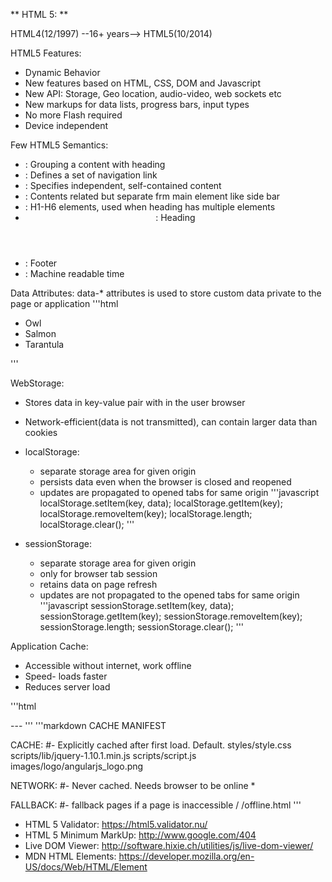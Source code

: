 ** HTML 5: **

HTML4(12/1997) --16+ years--> HTML5(10/2014)

HTML5 Features:
- Dynamic Behavior
- New features based on HTML, CSS, DOM and Javascript
- New API: Storage, Geo location, audio-video, web sockets etc
- New markups for data  lists, progress bars, input types
- No more Flash required
- Device independent

Few HTML5 Semantics:
- <section> : Grouping a content with heading
- <nav> : Defines a set of navigation link
- <article> : Specifies independent, self-contained content
- <aside> : Contents related but separate frm main element like side bar
- <hgroup> : H1-H6 elements, used when heading has multiple elements
- <header> : Heading
- <footer> : Footer
- <time> : Machine readable time

Data Attributes:
data-* attributes is used to store custom data private to the page or application
'''html
<ul>
  <li data-animal-type="bird">Owl</li>
  <li data-animal-type="fish">Salmon</li> 
  <li data-animal-type="spider">Tarantula</li> 
</ul>
'''

WebStorage:

- Stores data in key-value pair with in the user browser
- Network-efficient(data is not transmitted), can contain larger data than cookies

 - localStorage:
   - separate storage area for given origin
   - persists data even when the browser is closed and reopened
   - updates are propagated to opened tabs for same origin
   '''javascript
   localStorage.setItem(key, data);
   localStorage.getItem(key);
   localStorage.removeItem(key);
   localStorage.length;
   localStorage.clear();
   '''
 - sessionStorage:
   - separate storage area for given origin
   - only for browser tab session
   - retains data on page refresh
   - updates are not propagated to the opened tabs for same origin
   '''javascript
   sessionStorage.setItem(key, data);
   sessionStorage.getItem(key);
   sessionStorage.removeItem(key);
   sessionStorage.length;
   sessionStorage.clear();
   '''

Application Cache:
- Accessible without internet, work offline
- Speed- loads faster
- Reduces server load

'''html
<html manifest="app.appcache">
---
<html>
'''
'''markdown
CACHE MANIFEST

CACHE: #- Explicitly cached after first load. Default.
styles/style.css
scripts/lib/jquery-1.10.1.min.js
scripts/script.js
images/logo/angularjs_logo.png

NETWORK: #- Never cached. Needs browser to be online
*

FALLBACK: #- fallback pages if a page is inaccessible
/ /offline.html
'''

- HTML 5 Validator: https://html5.validator.nu/
- HTML 5 Minimum MarkUp: http://www.google.com/404
- Live DOM Viewer: http://software.hixie.ch/utilities/js/live-dom-viewer/
- MDN HTML Elements: https://developer.mozilla.org/en-US/docs/Web/HTML/Element
 
